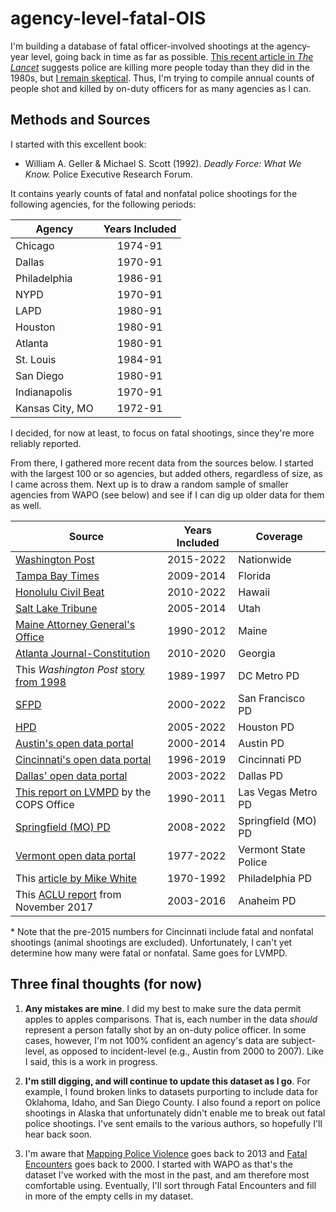 # agency-level-fatal-OIS

I'm building a database of fatal officer-involved shootings at the agency-year level, going back in time as far as possible. [This recent article in *The Lancet*](https://t.co/zDLTHrysAv) suggests police are killing more people today than they did in the 1980s, but [I remain skeptical](https://twitter.com/jnixy/status/1635677916762886149). Thus, I'm trying to compile annual counts of people shot and killed by on-duty officers for as many agencies as I can. 

## Methods and Sources

I started with this excellent book: 

- William A. Geller & Michael S. Scott (1992). *Deadly Force: What We Know.* Police Executive Research Forum. 

It contains yearly counts of fatal and nonfatal police shootings for the following agencies, for the following periods:

| Agency          	| Years Included 	|
|-----------------	|:--------------:	|
| Chicago         	|     1974-91    	|
| Dallas          	|     1970-91    	|
| Philadelphia    	|     1986-91    	|
| NYPD            	|     1970-91    	|
| LAPD            	|     1980-91    	|
| Houston         	|     1980-91    	|
| Atlanta         	|     1980-91    	|
| St. Louis       	|     1984-91    	|
| San Diego       	|     1980-91    	|
| Indianapolis    	|     1970-91    	|
| Kansas City, MO 	|     1972-91    	|

I decided, for now at least, to focus on fatal shootings, since they're more reliably reported. 

From there, I gathered more recent data from the sources below. I started with the largest 100 or so agencies, but added others, regardless of size, as I came across them. Next up is to draw a random sample of smaller agencies from WAPO (see below) and see if I can dig up older data for them as well. 

| Source                                                                                                                                                                                                              	| Years Included 	| Coverage             	|
|---------------------------------------------------------------------------------------------------------------------------------------------------------------------------------------------------------------------	|----------------	|----------------------	|
| [Washington Post](https://github.com/washingtonpost/data-police-shootings)                                                                                                                                          	| 2015-2022      	| Nationwide           	|
| [Tampa Bay Times](https://projects.tampabay.com/projects/2017/investigations/florida-police-shootings/database/)                                                                                                    	| 2009-2014      	| Florida              	|
| [Honolulu Civil Beat](https://cbmultimedia.pythonanywhere.com/)                                                                                                                                                     	| 2010-2022      	| Hawaii               	|
| [Salt Lake Tribune](http://local.sltrib.com/charts/shootings/policeshootings.html)                                                                                                                                  	| 2005-2014      	| Utah                 	|
| [Maine Attorney General's Office](https://www.pressherald.com/interactive/maine-police-deadly-force-lethal-database/)                                                                                               	| 1990-2012      	| Maine                	|
| [Atlanta Journal-Constitution](https://investigations.ajc.com/overtheline/database/)                                                                                                                                	| 2010-2020      	| Georgia              	|
| This *Washington Post* [story from 1998](https://www.washingtonpost.com/wp-srv/local/longterm/dcpolice/deadlyforce/police1page1.htm)                                                                                	| 1989-1997      	| DC Metro PD          	|
| [SFPD](https://www.sanfranciscopolice.org/sites/default/files/2022-02/SFPDOISInvestigationsSheet20220215.pdf)                                                                                                       	| 2000-2022      	| San Francisco PD     	|
| [HPD](https://www.houstontx.gov/police/ois/)                                                                                                                                                                        	| 2005-2022      	| Houston PD           	|
| [Austin's open data portal](https://data.austintexas.gov/Public-Safety/Officer-Involved-Shooting-2000-2014/63p6-iegi)                                                                                               	| 2000-2014      	| Austin PD            	|
| [Cincinnati's open data portal](https://data.cincinnati-oh.gov/Safety/PDI-Police-Data-Initiative-Officer-Involved-Shooti/r6q4-muts)                                                                                 	| 1996-2019      	| Cincinnati PD        	|
| [Dallas' open data portal](https://www.dallasopendata.com/Public-Safety/Dallas-Police-Officer-Involved-Shootings/4gmt-jyx2)                                                                                         	| 2003-2022      	| Dallas PD            	|
| [This report on LVMPD](https://cops.usdoj.gov/RIC/Publications/cops-p273-pub.pdf) by the COPS Office                                                                                                                	| 1990-2011      	| Las Vegas Metro PD   	|
| [Springfield (MO) PD](https://www.springfieldmo.gov/3755/Officer-Involved-Shootings)                                                                                                                                	| 2008-2022      	| Springfield (MO) PD  	|
| [Vermont open data portal](https://data.vermont.gov/Public-Safety/Vermont-State-Police-Officer-Involved-Shootings-19/du86-kfnp?category=Public-Safety&view_name=Vermont-State-Police-Officer-Involved-Shootings-19) 	| 1977-2022      	| Vermont State Police 	|
| This [article by Mike White](https://cvpcs.asu.edu/sites/default/files/content/projects/ER%20-%20external%20DF.pdf)                                                                                                 	| 1970-1992      	| Philadelphia PD      	|
| This [ACLU report](https://www.aclusocal.org/sites/default/files/aclu_socal_report_on_apd_use_of_force_nov_2017.pdf) from November 2017                                                                             	| 2003-2016      	| Anaheim PD           	|

\* Note that the pre-2015 numbers for Cincinnati include fatal and nonfatal shootings (animal shootings are excluded). Unfortunately, I can't yet determine how many were fatal or nonfatal. Same goes for LVMPD. 

## Three final thoughts (for now)

1. **Any mistakes are mine**. I did my best to make sure the data permit apples to apples comparisons. That is, each number in the data *should* represent a person fatally shot by an on-duty police officer. In some cases, however, I'm  not 100% confident an agency's data are subject-level, as opposed to incident-level (e.g., Austin from 2000 to 2007). Like I said, this is a work in progress.

2. **I'm still digging, and will continue to update this dataset as I go**. For example, I found broken links to datasets purporting to include data for Oklahoma, Idaho, and San Diego County. I also found a report on police shootings in Alaska that unfortunately didn't enable me to break out fatal police shootings. I've sent emails to the various authors, so hopefully I'll hear back soon. 

3. I'm aware that [Mapping Police Violence](https://mappingpoliceviolence.us/) goes back to 2013 and [Fatal Encounters](https://fatalencounters.org/) goes back to 2000. I started with WAPO as that's the dataset I've worked with the most in the past, and am therefore most comfortable using. Eventually, I'll sort through Fatal Encounters and fill in more of the empty cells in my dataset. 